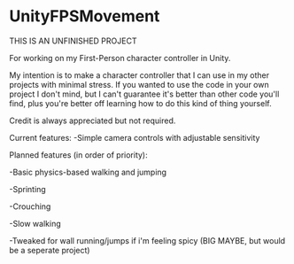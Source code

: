 # UnityFPSMovement
THIS IS AN UNFINISHED PROJECT

For working on my First-Person character controller in Unity.

My intention is to make a character controller that I can use in my other projects with minimal stress. If you wanted to use the code in your own project I don't mind, but I can't guarantee it's better than other code you'll find, plus you're better off learning how to do this kind of thing yourself.

Credit is always appreciated but not required.

Current features:
  -Simple camera controls with adjustable sensitivity
  
Planned features (in order of priority):

  -Basic physics-based walking and jumping
	
  -Sprinting
	
  -Crouching
	
  -Slow walking
	
  -Tweaked for wall running/jumps if i'm feeling spicy (BIG MAYBE, but would be a seperate project)
